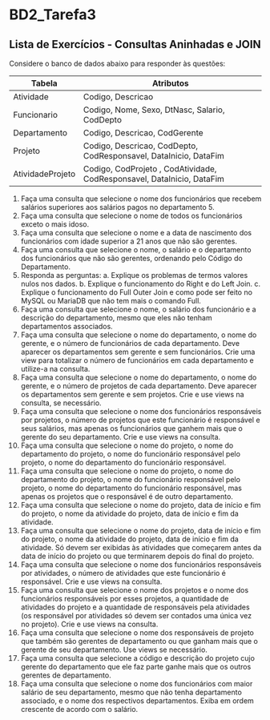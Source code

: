 # BD2_Tarefa3

## Lista de Exercícios - Consultas Aninhadas e JOIN
Considere o banco de dados abaixo para responder às questões:

Tabela | Atributos
---------------- | ----------------------------------------------
Atividade        | Codigo, Descricao
Funcionario      | Codigo, Nome, Sexo, DtNasc, Salario, CodDepto
Departamento     | Codigo, Descricao, CodGerente
Projeto          | Codigo, Descricao, CodDepto, CodResponsavel, DataInicio, DataFim 
AtividadeProjeto | Codigo, CodProjeto , CodAtividade, CodResponsavel, DataInicio, DataFim

1. Faça uma consulta que selecione o nome dos funcionários que recebem salários
superiores aos salários pagos no departamento 5.
2. Faça uma consulta que selecione o nome de todos os funcionários exceto o mais idoso.
3. Faça uma consulta que selecione o nome e a data de nascimento dos funcionários com
idade superior a 21 anos que não são gerentes.
4. Faça uma consulta que selecione o nome, o salário e o departamento dos funcionários
que não são gerentes, ordenando pelo Código do Departamento.
5. Responda as perguntas:
a. Explique os problemas de termos valores nulos nos dados.
b. Explique o funcionamento do Right e do Left Join.
c. Explique o funcionamento do Full Outer Join e como pode ser feito no MySQL
ou MariaDB que não tem mais o comando Full.
6. Faça uma consulta que selecione o nome, o salário dos funcionário e a descrição do
departamento, mesmo que eles não tenham departamentos associados.
7. Faça uma consulta que selecione o nome do departamento, o nome do gerente, e o
número de funcionários de cada departamento. Deve aparecer os departamentos sem
gerente e sem funcionários. Crie uma view para totalizar o número de funcionários em
cada departamento e utilize-a na consulta.
8. Faça uma consulta que selecione o nome do departamento, o nome do gerente, e o
número de projetos de cada departamento. Deve aparecer os departamentos sem gerente
e sem projetos. Crie e use views na consulta, se necessário.
9. Faça uma consulta que selecione o nome dos funcionários responsáveis por projetos, o
número de projetos que este funcionário é responsável e seus salários, mas apenas os
funcionários que ganhem mais que o gerente do seu departamento. Crie e use views na
consulta.
10. Faça uma consulta que selecione o nome do projeto, o nome do departamento do
projeto, o nome do funcionário responsável pelo projeto, o nome do departamento do
funcionário responsável.
11. Faça uma consulta que selecione o nome do projeto, o nome do departamento do
projeto, o nome do funcionário responsável pelo projeto, o nome do departamento do
funcionário responsável, mas apenas os projetos que o responsável é de outro
departamento.
12. Faça uma consulta que selecione o nome do projeto, data de início e fim do projeto, o
nome da atividade do projeto, data de início e fim da atividade.
13. Faça uma consulta que selecione o nome do projeto, data de início e fim do projeto, o
nome da atividade do projeto, data de início e fim da atividade. Só devem ser exibidas às
atividades que começarem antes da data de início do projeto ou que terminarem depois
do final do projeto.
14. Faça uma consulta que selecione o nome dos funcionários responsáveis por atividades, o
número de atividades que este funcionário é responsável. Crie e use views na consulta.
15. Faça uma consulta que selecione o nome dos projetos e o nome dos funcionários
responsáveis por esses projetos, a quantidade de atividades do projeto e a quantidade de
responsáveis pela atividades (os responsável por atividades só devem ser contados uma
única vez no projeto). Crie e use views na consulta.
16. Faça uma consulta que selecione o nome dos responsáveis de projeto que também são
gerentes de departamento ou que ganham mais que o gerente de seu departamento. Use
views se necessário.
17. Faça uma consulta que selecione a código e descrição do projeto cujo gerente do
departamento que ele faz parte ganhe mais que os outros gerentes de departamento.
18. Faça uma consulta que selecione o nome dos funcionários com maior salário de seu
departamento, mesmo que não tenha departamento associado, e o nome dos respectivos
departamentos. Exiba em ordem crescente de acordo com o salário.
